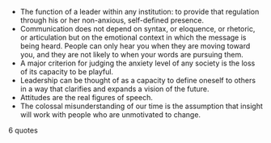  - The function of a leader within any institution: to provide that regulation through his or her non-anxious, self-defined presence.
 - Communication does not depend on syntax, or eloquence, or rhetoric, or articulation but on the emotional context in which the message is being heard. People can only hear you when they are moving toward you, and they are not likely to when your words are pursuing them.
 - A major criterion for judging the anxiety level of any society is the loss of its capacity to be playful.
 - Leadership can be thought of as a capacity to define oneself to others in a way that clarifies and expands a vision of the future.
 - Attitudes are the real figures of speech.
 - The colossal misunderstanding of our time is the assumption that insight will work with people who are unmotivated to change.

6 quotes